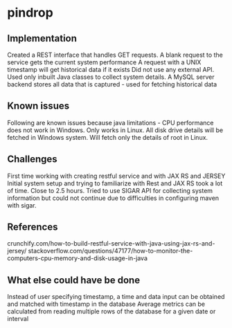 # pindrop

## Implementation
Created a REST interface that handles GET requests.
A blank request to the service gets the current system performance
A request with a UNIX timestamp will get historical data if it exists
Did not use any external API. Used only inbuilt Java classes to collect system details.
A MySQL server backend stores all data that is captured - used for fetching historical data

## Known issues
Following are known issues because java limitations -
CPU performance does not work in Windows. Only works in Linux.
All disk drive details will be fetched in Windows system. Will fetch only the details of root in Linux.

## Challenges
First time working with creating restful service and with JAX RS and JERSEY
Initial system setup and trying to familiarize with Rest and JAX RS took a lot of time. Close to 2.5 hours.
Tried to use SIGAR API for collecting system information but could not continue due to difficulties in configuring maven with sigar.

## References
crunchify.com/how-to-build-restful-service-with-java-using-jax-rs-and-jersey/
stackoverflow.com/questions/47177/how-to-monitor-the-computers-cpu-memory-and-disk-usage-in-java

## What else could have be done
Instead of user specifying timestamp, a time and data input can be obtained and matched with timestamp in the database
Average metrics can be calculated from reading multiple rows of the database for a given date or interval